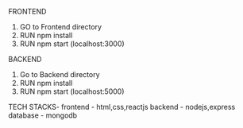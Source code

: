 FRONTEND
1. GO to Frontend directory
2. RUN npm install
3. RUN npm start (localhost:3000)

BACKEND
1. Go to Backend directory
2. RUN npm install
3. RUN npm start (localhost:5000)

TECH STACKS-
frontend - html,css,reactjs
backend - nodejs,express
database - mongodb
